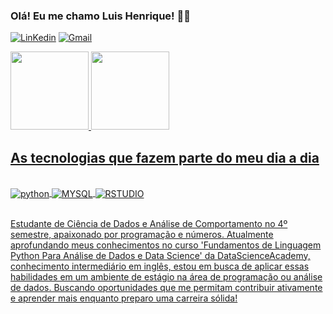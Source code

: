 ### Olá! Eu me chamo Luis Henrique! ✌🏻

[![LinKedin](https://img.shields.io/badge/LinkedIn-0077B5?style=for-the-badge&logo=linkedin&logoColor=white)](https://www.linkedin.com/in/luis-henrique-3b299a229)
[![Gmail](https://img.shields.io/badge/Gmail-D14836?style=for-the-badge&logo=gmail&logoColor=white)](mailto:seffrin369@gmail.com)

<a href="https://ai/LuisHenri6565">
<img height = "125cm" src = https://github-readme-stats.vercel.app/api?username=LuisHenri6565&show_icons=true&theme=cobalt>
<img height = "125cm" src = https://github-readme-stats.vercel.app/api/top-langs/?username=LuisHenri6565&layout=compact&show_icons=true&theme=dark>

## As tecnologias que fazem parte do meu dia a dia

<div style = "display: inline_block"><br/>
<img align = "center" alt = "python" src = "https://img.shields.io/badge/Python-14354C?style=for-the-badge&logo=python&logoColor=white">
<img align = "center" alt = "MYSQL" src = "https://img.shields.io/badge/MySQL-00000F?style=for-the-badge&logo=mysql&logoColor=white">
<img align = "center" alt = "RSTUDIO" src = "https://img.shields.io/badge/RStudio-75AADB?style=for-the-badge&logo=RStudio&logoColor=white">
</div><br/>

Estudante de Ciência de Dados e Análise de Comportamento no 4º semestre, apaixonado por programação e números. Atualmente aprofundando meus conhecimentos no curso 'Fundamentos de Linguagem Python Para Análise de Dados e Data Science' da DataScienceAcademy, conhecimento intermediário em inglês, estou em busca de aplicar essas habilidades em um ambiente de estágio na área de programação ou análise de dados. Buscando oportunidades que me permitam contribuir ativamente e aprender mais enquanto preparo uma carreira sólida!
